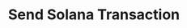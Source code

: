 ---
title: Send Solana Transaction
excerpt: >-
  Use Coinflow's battle tested ⚔️ Transaction Sending (The same system we use to
  send our own transactions).


  This endpoint sends a fully signed Solana transaction with retries and stable
  RPC servers.

  This is helpful during periods of network instability where the solution is to
  use better private RPC servers,

  retry transactions multiple times.
api:
  file: swagger (2).json
  operationId: SendSolanaTransaction
hidden: false
---